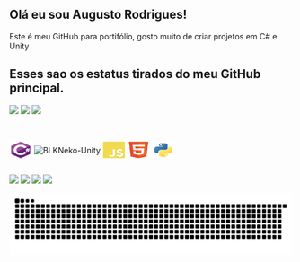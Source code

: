 ## Olá eu sou Augusto Rodrigues!

Este é meu GitHub para portifólio, gosto muito de criar projetos em C# e Unity

## Esses sao os estatus tirados do meu GitHub principal.

<div>

<img height="120em" src="https://github-readme-stats.vercel.app/api?username=BLKNeko&theme=blueberry&show_icons=true&hide_border=false&count_private=true" />

<img height="120em" src="https://github-readme-streak-stats.herokuapp.com/?user=BLKNeko&theme=blueberry&hide_border=false" />

<img height="120em" src="https://github-readme-stats.vercel.app/api/top-langs/?username=BLKNeko&theme=blueberry&show_icons=true&hide_border=false&layout=compact" />
  
</div>

##

<div style="display: inline_block"><br>
  <img align="center" alt="BLKNeko-Csharp" height="30" width="40" src="https://raw.githubusercontent.com/devicons/devicon/master/icons/csharp/csharp-original.svg">
  <img align="center" alt="BLKNeko-Unity" height="30" width="40" src="https://cdn.jsdelivr.net/gh/devicons/devicon@latest/icons/unity/unity-original.svg">
  <img align="center" alt="BLKNeko-Js" height="30" width="40" src="https://raw.githubusercontent.com/devicons/devicon/master/icons/javascript/javascript-plain.svg">
  <img align="center" alt="BLKNeko-HTML" height="30" width="40" src="https://raw.githubusercontent.com/devicons/devicon/master/icons/html5/html5-original.svg">
  <img align="center" alt="BLKNeko-Python" height="30" width="40" src="https://raw.githubusercontent.com/devicons/devicon/master/icons/python/python-original.svg">
</div>
  
  ##
 
<div> 
  <a href="https://instagram.com/guto.rodrigues.98" target="_blank"><img src="https://img.shields.io/badge/Instagram-%23E4405F.svg?logo=Instagram&logoColor=white" target="_blank"></a>
  <a href = "mailto:augustorbc@gmail.com"><img src="https://img.shields.io/badge/Gmail-D14836?logo=gmail&logoColor=white" target="_blank"></a>
  <a href="https://www.linkedin.com/in/augusto-rodrigues-borges-de-carvalho-983589325/" target="_blank"><img src="https://custom-icon-badges.demolab.com/badge/LinkedIn-0A66C2?logo=linkedin-white&logoColor=fff" target="_blank"></a> 
  <a href="https://github.com/BLKNeko/" target="_blank"><img src="https://img.shields.io/badge/GitHub-%23121011.svg?logo=github&logoColor=white" target="_blank"></a> 
</div>

![snake gif](https://github.com/Augusto4848/Augusto4848/blob/output/github-contribution-grid-snake.svg)

<!---
Augusto4848/Augusto4848 is a ✨ special ✨ repository because its `README.md` (this file) appears on your GitHub profile.
You can click the Preview link to take a look at your changes.
--->
